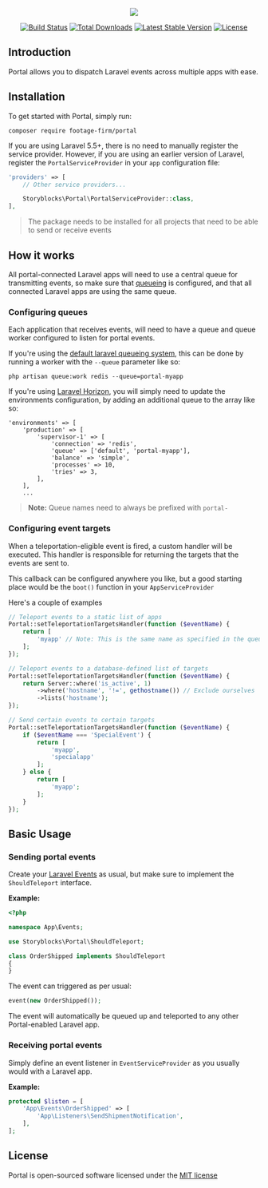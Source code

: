 <p align="center"><img src="https://i.imgur.com/bJyzdOf.png"></p>

<p align="center">
<a href="https://travis-ci.org/Footage-Firm/portal"><img src="https://travis-ci.org/Footage-Firm/portal.svg" alt="Build Status"></a>
<a href="https://packagist.org/packages/footage-firm/portal"><img src="https://poser.pugx.org/footage-firm/portal/d/total.svg" alt="Total Downloads"></a>
<a href="https://packagist.org/packages/footage-firm/portal"><img src="https://poser.pugx.org/footage-firm/portal/v/stable.svg" alt="Latest Stable Version"></a>
<a href="https://packagist.org/packages/footage-firm/portal"><img src="https://poser.pugx.org/footage-firm/portal/license.svg" alt="License"></a>
</p>

## Introduction

Portal allows you to dispatch Laravel events across multiple apps with ease.

## Installation

To get started with Portal, simply run:

    composer require footage-firm/portal

If you are using Laravel 5.5+, there is no need to manually register the service provider. However, if you are using an earlier version of Laravel, register the `PortalServiceProvider` in your `app` configuration file:

```php
'providers' => [
    // Other service providers...

    Storyblocks\Portal\PortalServiceProvider::class,
],
```

> The package needs to be installed for all projects that need to be able to send or receive events

## How it works

All portal-connected Laravel apps will need to use a central queue for transmitting events, so make sure that [queueing](https://laravel.com/docs/5.5/queues) is configured, and that all connected Laravel apps are using the same queue.

### Configuring queues

Each application that receives events, will need to have a queue and queue worker configured to listen for portal events.

If you're using the [default laravel queueing system](https://laravel.com/docs/5.5/queues#running-the-queue-worker), this can be done by running a worker with the `--queue` parameter like so:

    php artisan queue:work redis --queue=portal-myapp

If you're using [Laravel Horizon](https://laravel.com/docs/5.5/horizon), you will simply need to update the environments configuration, by adding an additional queue to the array like so:

```
'environments' => [
    'production' => [
        'supervisor-1' => [
            'connection' => 'redis',
            'queue' => ['default', 'portal-myapp'],
            'balance' => 'simple',
            'processes' => 10,
            'tries' => 3,
        ],
    ],
    ...
```

>**Note:** Queue names need to always be prefixed with `portal-`

### Configuring event targets

When a teleportation-eligible event is fired, a custom handler will be executed. This handler is responsible for returning the targets that the events are sent to.

This callback can be configured anywhere you like, but a good starting place would be the `boot()` function in your `AppServiceProvider`

Here's a couple of examples

```php
// Teleport events to a static list of apps
Portal::setTeleportationTargetsHandler(function ($eventName) {
    return [
        'myapp' // Note: This is the same name as specified in the queue worker above (but without the "portal-" prefix)
    ];
});

// Teleport events to a database-defined list of targets
Portal::setTeleportationTargetsHandler(function ($eventName) {
    return Server::where('is_active', 1)
        ->where('hostname', '!=', gethostname()) // Exclude ourselves
        ->lists('hostname');
});

// Send certain events to certain targets
Portal::setTeleportationTargetsHandler(function ($eventName) {
    if ($eventName === 'SpecialEvent') {
        return [
            'myapp',
            'specialapp'
        ];
    } else {
        return [
            'myapp';
        ];
    }
});
```

## Basic Usage


### Sending portal events

Create your [Laravel Events](https://laravel.com/docs/5.5/events) as usual, but make sure to implement the `ShouldTeleport` interface.

**Example:**

```php
<?php

namespace App\Events;

use Storyblocks\Portal\ShouldTeleport;

class OrderShipped implements ShouldTeleport
{
}
```

The event can triggered as per usual:

```php
event(new OrderShipped());
```

The event will automatically be queued up and teleported to any other Portal-enabled Laravel app.


### Receiving portal events

Simply define an event listener in `EventServiceProvider` as you usually would with a Laravel app.

**Example:**
```php
protected $listen = [
    'App\Events\OrderShipped' => [
        'App\Listeners\SendShipmentNotification',
    ],
];
```

## License

Portal is open-sourced software licensed under the [MIT license](http://opensource.org/licenses/MIT)
